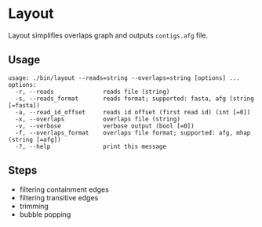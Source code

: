 # Layout
Layout simplifies overlaps graph and outputs `contigs.afg` file.

## Usage
```
usage: ./bin/layout --reads=string --overlaps=string [options] ...
options:
  -r, --reads              reads file (string)
  -s, --reads_format       reads format; supported: fasta, afg (string [=fasta])
  -a, --read_id_offset     reads id offset (first read id) (int [=0])
  -x, --overlaps           overlaps file (string)
  -v, --verbose            verbose output (bool [=0])
  -f, --overlaps_format    overlaps file format; supported: afg, mhap (string [=afg])
  -?, --help               print this message
```

## Steps
- filtering containment edges
- filtering transitive edges
- trimming
- bubble popping
